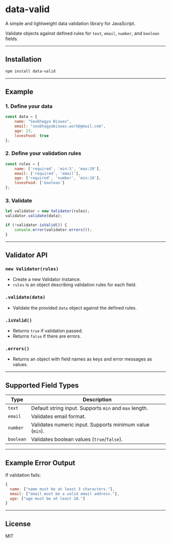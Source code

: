 # data-valid

A simple and lightweight data validation library for JavaScript.

Validate objects against defined rules for `text`, `email`, `number`, and `boolean` fields.

---

## Installation

```bash
npm install data-valid
```

---

## Example

### 1. Define your data

```javascript
const data = {
    name: "Soubhagya Biswas",
    email: "soubhagyabiswas.work@gmail.com",
    age: 23,
    lovesFood: true
};
```

### 2. Define your validation rules

```javascript
const rules = {
    name: ['required', 'min:3', 'max:20'],
    email: ['required', 'email'],
    age: ['required', 'number', 'min:18'],
    lovesFood: ['boolean']
};
```

### 3. Validate

```javascript
let validator = new Validator(rules);
validator.validate(data);

if (!validator.isValid()) {
    console.error(validator.errors());
}
```

---

## Validator API

### `new Validator(rules)`
- Create a new Validator instance.
- `rules` is an object describing validation rules for each field.

### `.validate(data)`
- Validate the provided `data` object against the defined rules.

### `.isValid()`
- Returns `true` if validation passed.
- Returns `false` if there are errors.

### `.errors()`
- Returns an object with field names as keys and error messages as values.

---

## Supported Field Types

| Type      | Description |
|-----------|-------------|
| `text`    | Default string input. Supports `min` and `max` length. |
| `email`   | Validates email format. |
| `number`  | Validates numeric input. Supports minimum value (`min`). |
| `boolean` | Validates boolean values (`true`/`false`). |

---

## Example Error Output

If validation fails:

```javascript
{
  name: ["name must be at least 3 characters."],
  email: ["email must be a valid email address."],
  age: ["age must be at least 18."]
}
```

---

## License

MIT